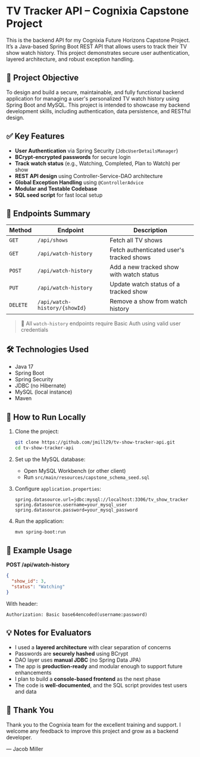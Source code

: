 # TV Tracker API – Cognixia Capstone Project

This is the backend API for my Cognixia Future Horizons Capstone Project. It’s a Java-based Spring Boot REST API that allows users to track their TV show watch history. This project demonstrates secure user authentication, layered architecture, and robust exception handling.

## 🎯 Project Objective

To design and build a secure, maintainable, and fully functional backend application for managing a user's personalized TV watch history using Spring Boot and MySQL. This project is intended to showcase my backend development skills, including authentication, data persistence, and RESTful design.

## ✅ Key Features

- **User Authentication** via Spring Security (`JdbcUserDetailsManager`)
- **BCrypt-encrypted passwords** for secure login
- **Track watch status** (e.g., Watching, Completed, Plan to Watch) per show
- **REST API design** using Controller-Service-DAO architecture
- **Global Exception Handling** using `@ControllerAdvice`
- **Modular and Testable Codebase**
- **SQL seed script** for fast local setup

## 📌 Endpoints Summary

| Method | Endpoint | Description |
|--------|----------|-------------|
| `GET`  | `/api/shows` | Fetch all TV shows |
| `GET`  | `/api/watch-history` | Fetch authenticated user's tracked shows |
| `POST` | `/api/watch-history` | Add a new tracked show with watch status |
| `PUT`  | `/api/watch-history` | Update watch status of a tracked show |
| `DELETE` | `/api/watch-history/{showId}` | Remove a show from watch history |

> 🔐 All `watch-history` endpoints require Basic Auth using valid user credentials

## 🛠 Technologies Used

- Java 17
- Spring Boot
- Spring Security
- JDBC (no Hibernate)
- MySQL (local instance)
- Maven

## 🚀 How to Run Locally

1. Clone the project:
   ```bash
   git clone https://github.com/jmill29/tv-show-tracker-api.git
   cd tv-show-tracker-api
   ```

2. Set up the MySQL database:
   - Open MySQL Workbench (or other client)
   - Run `src/main/resources/capstone_schema_seed.sql`

3. Configure `application.properties`:
   ```properties
   spring.datasource.url=jdbc:mysql://localhost:3306/tv_show_tracker
   spring.datasource.username=your_mysql_user
   spring.datasource.password=your_mysql_password
   ```

4. Run the application:
   ```bash
   mvn spring-boot:run
   ```

## 🧪 Example Usage

**POST /api/watch-history**

```json
{
  "show_id": 3,
  "status": "Watching"
}
```

With header:
```
Authorization: Basic base64encoded(username:password)
```

## 💡 Notes for Evaluators

- I used a **layered architecture** with clear separation of concerns
- Passwords are **securely hashed** using BCrypt
- DAO layer uses **manual JDBC** (no Spring Data JPA)
- The app is **production-ready** and modular enough to support future enhancements
- I plan to build a **console-based frontend** as the next phase
- The code is **well-documented**, and the SQL script provides test users and data

## 🙌 Thank You

Thank you to the Cognixia team for the excellent training and support. I welcome any feedback to improve this project and grow as a backend developer.

— Jacob Miller

